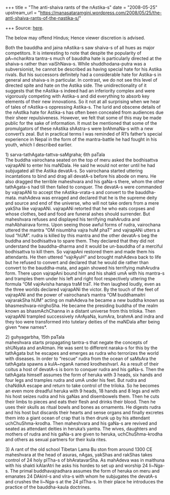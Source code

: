 +++
title = "The anti-shaiva rants of the nAstika-s"
date = "2008-05-25"
upstream_url = "https://manasataramgini.wordpress.com/2008/05/25/the-anti-shaiva-rants-of-the-nastika-s/"

+++
Source: [here](https://manasataramgini.wordpress.com/2008/05/25/the-anti-shaiva-rants-of-the-nastika-s/).

The below may offend Hindus; Hence viewer discretion is advised.

Both the bauddha and jaina nAstika-s saw shaiva-s of all hues as major
competitors. It is interesting to note that despite the popularity of
pA\~ncharAtra tantra-s much of bauddha hate is particularly directed at
the shaiva-s rather than vaiShNava-s. While shuddhodana-putra was a
subversionist, he cannot be described as having special hate for his
Astika rivals. But his successors definitely had a considerable hate for
Astika-s in general and shaiva-s in particular. In contrast, we do not
see this level of directed spite and hate on the Astika side. The
unidirectionality of it suggests that the nAstika-s indeed had an
inferiority complex and were vigorously competing with Astika-s and did
everything to absorb key elements of their new innovations. So it not at
all surprising when we hear of tales of nAstika-s oppressing Astika-s.
The lurid and obscene details of the nAstIka hate for Astika-s has often
been concealed from audiences due their sheer repulsiveness. However, we
felt that some of this may be made public for the sake of information.
It must be mentioned that some of the promulgators of these nAstika
shAstra-s were brAhmaNa-s with a new convert’s zeal. But in practical
terms I was reminded of R1’s father’s special experience in Nepal in the
form of the mantra-battle he had fought in his youth, which I described
earlier.

1\) sarva-tathAgata-tattva-saMgraha; 6th paTala  
The buddha vairochana seated on the top of meru asked the bodhisattva
vajrapANi to enter his maNDala. He said he would not enter until he had
subjugated all the Astika devatA-s. So vairochana started uttering
incantations to bind and drag all devatA-s before his abode on meru. He
also dragged the terrible maheshvara and his gaNa-s there, whom the
other tathAgata-s had till then failed to conquer. The devatA-s were
commanded by vajrapANi to accept the nAstika-vrata-s and convert to the
bauddha-mata. mahAdeva was enraged and declared that he is the supreme
deity and source and end of the universe, who will not take orders from
a mere yakSha like vajrapANi. vajrapANi retorted that he who eats
corpses and whose clothes, bed and food are funeral ashes should
surrender. But maheshvara refuses and displayed his terrifying mahArudra
and mahAbhairava forms. Upon seeing those awful forms of rudra,
vairochana uttered the mantra “OM nisumbha vajra huM phaT” and vajrapANi
utters a loud “hUM”. rudra is killed by this mantra and the other
devatA-s beg the buddha and bodhisattva to spare them. They declared
that they did not understand the bauddha-dharma and it would be
un-bauddha of a merciful bodhisattva to kill them. So vajrapAni restored
them and made them his attendants. He then uttered “vajrAyuH” and
brought mahAdeva back to life but he refused to convert and declared
that he would die rather than convert to the bauddha-mata, and again
showed his terrifying mahArudra form. There upon vajrapAni bound him and
his shakti umA with his mantra-s and tramples them under his left and
right foot respectively uttering the formula “OM vajrAvisha hanaya traM
traT. He then laughed loudly, even as the three worlds declared
vajrapANi the victor. By the touch of the feet of vajrapANi and the
power of vairochana’s mantra “OM buddhamaitri vajrarakSha hUM” acting on
mahAdeva he became a new buddha known as bhasmeshvara-nirghoSha. He
became the presiding buddha of the realm known as bhasmAchChanna in a
distant universe from this triloka. Then vajrapANi trampled successively
nArAyaNa, kumAra, brahmA and indra and they too were transformed into
tutelary deities of the maNDala after being given \*new names\*.

2\) guhyagarbha, 15th paTala  
maheshvara starts propagating tantra-s that negate the concepts of
shUNyata and anAtman. He was sent to different naraka-s for this by the
tathAgata but he escapes and emerges as rudra who terrorizes the world
with diseases. In order to “rescue” rudra from the ocean of saMsAra the
tathAgata spawns a kulA\~nganA named krodheshvarI. As a result of their
coitus a host of devatA-s is born to conquer rudra and his gaNa-s. Then
the tathAgata himself assumes the form of heruka with 3 heads, six hands
and four legs and tramples rudra and umA under his feet. But rudra and
chaNdikA escape and return to take control of the triloka. So he becomes
an even more dreadful heruka with 9 heads, 18 hands and 8 legs and with
his host seizes rudra and his gaNas and disembowels them. Then he cuts
their limbs to pieces and eats their flesh and drinks their blood. Then
he uses their skulls as ritual bowls and bones as ornaments. He digests
rudra and his host but discards their hearts and sense organs and
finally excretes them into a giant ocean of crap that is then drunk up
by his attendant uchChuShma-krodha. Then maheshvara and his gaNa-s are
revived and seated as attendant deities in heruka’s yantra. The wives,
daughters and mothers of rudra and his gaNa-s are given to heruka,
uchChuShma-krodha and others as sexual partners for their kula rites.

3\) A rant of the old school Tibetan Lama Bu ston from around 1300 CE  
maheshvara at the head of asuras, nAgas, yakShas and rakShas takes
control of 24 holy pITha-s of bhAratavarSha. As mahAdeva was in maithuna
with his shakti kAlarAtri he asks his hordes to set up and worship 24
li\~Nga-s. The primal buddhavajradhara assumes the form of heruka on
meru and emanates 24 DAkinI-s and vIra-s with whom he subjugates the
devatA-s and crushes the li\~Nga-s at the 24 pITha-s. In their place he
introduces the practice of the bauddha-kaula doctrines.

